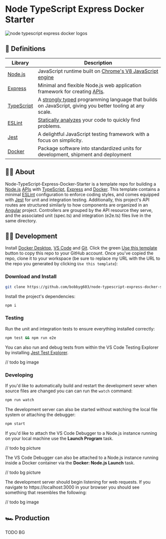 # Node TypeScript Express Docker Starter 

![node typescript express docker logos](https://user-images.githubusercontent.com/2646053/191009021-82d404d7-3d51-4dd3-ad0a-51009f89e048.png)

## 📖 Definitions

| Library | Description |
| ------- | ----------- |
| [Node.js](https://nodejs.org/en/) | JavaScript runtime built on [Chrome's V8 JavaScript engine](https://v8.dev/) |
| [Express](https://expressjs.com/) | Minimal and flexible Node.js web application framework for creating [APIs](https://en.wikipedia.org/wiki/API). |
| [TypeScript](https://www.typescriptlang.org/) | A [strongly typed](https://en.wikipedia.org/wiki/Strong_and_weak_typing) programming language that builds on JavaScript, giving you better tooling at any scale. |
| [ESLint](https://eslint.org/) | [Statically analyzes](https://en.wikipedia.org/wiki/Static_program_analysis) your code to quickly find problems. |
| [Jest](https://jestjs.io/) | A delightful JavaScript testing framework with a focus on simplicity. |
| [Docker](https://www.docker.com/) | Package software into standardized units for development, shipment and deployment |

## 🧑‍🏫 About

Node-TypeScript-Express-Docker-Starter is a template repo for building a [Node.js](https://nodejs.org/en/) [APIs](https://en.wikipedia.org/wiki/API) with [TypeScript](https://www.typescriptlang.org/), [Express](https://expressjs.com/) and [Docker](https://www.docker.com/). This template contains a minimal [ESLint](https://eslint.org/) configuration to enforce coding styles, and comes equipped with [Jest](https://jestjs.io/) for unit and integration testing. Additionally, this project's API routes are structured similarly to how components are organized in an [Angular](https://angular.io/guide/file-structure) project. Controllers are grouped by the API resource they serve, and the associated unit (spec.ts) and integration (e2e.ts) files live in the same directory.

## 🧑‍💻 Development

Install [Docker Desktop](https://www.docker.com/products/docker-desktop/), [VS Code](https://code.visualstudio.com/download) and [Git](https://git-scm.com/downloads). Click the green [Use this template](https://github.com/bobbyg603/express-typescript-starter/generate) button to copy this repo to your GitHub account. Once you've copied the repo, clone it to your workspace (be sure to replace my URL with the URL to the repo you generated by clicking `Use this template`):

### Download and Install

```sh
git clone https://github.com/bobbyg603/node-typescript-express-docker-starter
```

Install the project's dependencies:

```sh
npm i
```

### Testing

Run the unit and integration tests to ensure everything installed correctly:

```sh
npm test && npm run e2e
```

You can also run and debug tests from within the VS Code Testing Explorer by installing [Jest Test Explorer](https://marketplace.visualstudio.com/items?itemName=kavod-io.vscode-jest-test-adapter).

// todo bg image

### Developing

If you'd like to automatically build and restart the development sever when source files are changed you can can run the `watch` command:

```sh
npm run watch
```

The development server can also be started without watching the local file system or attaching the debugger:

```sh
npm start
```

If you'd like to attach the VS Code Debugger to a Node.js instance running on your local machine use the **Launch Program** task.

// todo bg picture

The VS Code Debugger can also be attached to a Node.js instance running inside a Docker container via the **Docker: Node.js Launch** task.

// todo bg picture

The development server should begin listening for web requests. If you navigate to https://localhost:3000 in your browser you should see something that resembles the following:

// todo bg image

## 🏎 Production

TODO BG